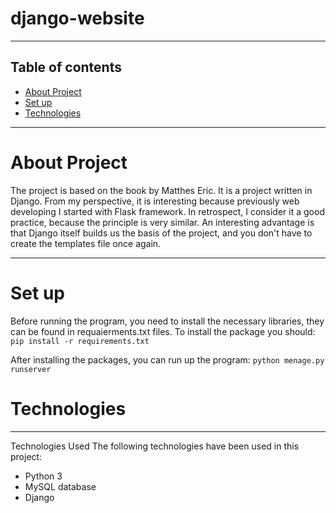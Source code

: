 # django-website

-----------------------------------------------------------
## Table of contents
* [About Project](#about-project)
* [Set up](#set-up)
* [Technologies](#technologies)



-----------------------------------------------------------
# About Project

The project is based on the book by Matthes Eric. It is a project written in Django. From my perspective, it is interesting because previously web developing I started with Flask framework. In retrospect, I consider it a good practice, because the principle is very similar. An interesting advantage is that Django itself builds us the basis of the project, and you don't have to create the templates file once again. 

-----------------------------------------------------------
# Set up

Before running the program, you need to install the necessary libraries, they can be found in requaierments.txt files. To install the package you should:
``` pip install -r requirements.txt ```

After installing the packages, you can run up the program: 
```python menage.py runserver```



# Technologies
-----------------------------------------------------------
Technologies Used
The following technologies have been used in this project:

* Python 3
* MySQL database
* Django 




